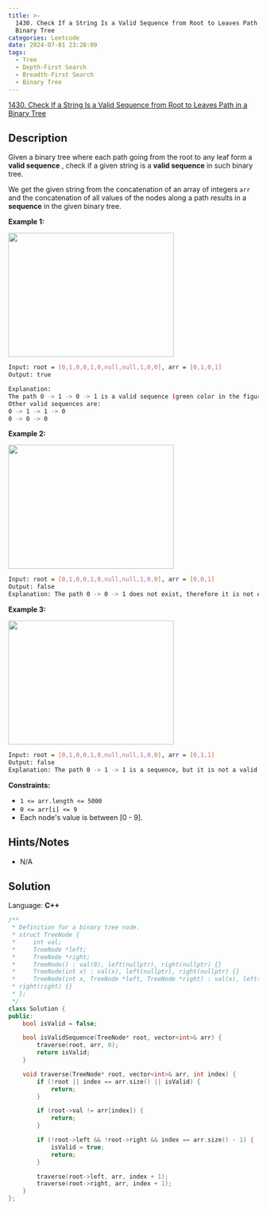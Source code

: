```yaml
---
title: >-
  1430. Check If a String Is a Valid Sequence from Root to Leaves Path in a
  Binary Tree
categories: Leetcode
date: 2024-07-01 23:28:09
tags:
  - Tree
  - Depth-First Search
  - Breadth-First Search
  - Binary Tree
---
```


[1430. Check If a String Is a Valid Sequence from Root to Leaves Path in a Binary Tree](https://leetcode.com/problems/check-if-a-string-is-a-valid-sequence-from-root-to-leaves-path-in-a-binary-tree/description/)

## Description

Given a binary tree where each path going from the root to any leaf form a **valid sequence** , check if a given string is a **valid sequence**  in such binary tree.

We get the given string from the concatenation of an array of integers `arr` and the concatenation of all values of the nodes along a path results in a **sequence**  in the given binary tree.

**Example 1:**

**<img alt="" src="https://assets.leetcode.com/uploads/2019/12/18/leetcode_testcase_1.png" style="width: 333px; height: 250px;">**

```bash
Input: root = [0,1,0,0,1,0,null,null,1,0,0], arr = [0,1,0,1]
Output: true

Explanation:
The path 0 -> 1 -> 0 -> 1 is a valid sequence (green color in the figure).
Other valid sequences are:
0 -> 1 -> 1 -> 0
0 -> 0 -> 0
```

**Example 2:**

**<img alt="" src="https://assets.leetcode.com/uploads/2019/12/18/leetcode_testcase_2.png" style="width: 333px; height: 250px;">**

```bash
Input: root = [0,1,0,0,1,0,null,null,1,0,0], arr = [0,0,1]
Output: false
Explanation: The path 0 -> 0 -> 1 does not exist, therefore it is not even a sequence.
```

**Example 3:**

**<img alt="" src="https://assets.leetcode.com/uploads/2019/12/18/leetcode_testcase_3.png" style="width: 333px; height: 250px;">**

```bash
Input: root = [0,1,0,0,1,0,null,null,1,0,0], arr = [0,1,1]
Output: false
Explanation: The path 0 -> 1 -> 1 is a sequence, but it is not a valid sequence.
```

**Constraints:**

- `1 <= arr.length <= 5000`
- `0 <= arr[i] <= 9`
- Each node's value is between [0 - 9].

## Hints/Notes

- N/A

## Solution

Language: **C++**

```C++
/**
 * Definition for a binary tree node.
 * struct TreeNode {
 *     int val;
 *     TreeNode *left;
 *     TreeNode *right;
 *     TreeNode() : val(0), left(nullptr), right(nullptr) {}
 *     TreeNode(int x) : val(x), left(nullptr), right(nullptr) {}
 *     TreeNode(int x, TreeNode *left, TreeNode *right) : val(x), left(left),
 * right(right) {}
 * };
 */
class Solution {
public:
    bool isValid = false;

    bool isValidSequence(TreeNode* root, vector<int>& arr) {
        traverse(root, arr, 0);
        return isValid;
    }

    void traverse(TreeNode* root, vector<int>& arr, int index) {
        if (!root || index == arr.size() || isValid) {
            return;
        }

        if (root->val != arr[index]) {
            return;
        }

        if (!root->left && !root->right && index == arr.size() - 1) {
            isValid = true;
            return;
        }

        traverse(root->left, arr, index + 1);
        traverse(root->right, arr, index + 1);
    }
};
```
